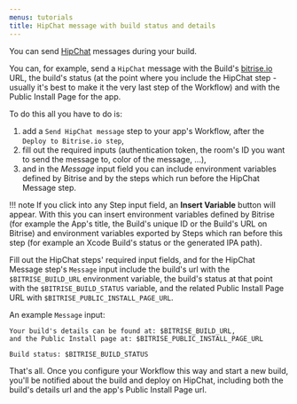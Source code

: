 ```yaml
---
menus: tutorials
title: HipChat message with build status and details
---
```

You can send [HipChat](https://www.hipchat.com/) messages during your build.

You can, for example, send a `HipChat` message with the Build's [bitrise.io](https://www.bitrise.io) URL,
the build's status (at the point where you include the HipChat step - usually it's best to
make it the very last step of the Workflow) and with the Public Install Page for the app.

To do this all you have to do is:

1. add a `Send HipChat message` step to your app's Workflow, after the `Deploy to Bitrise.io step`,
1. fill out the required inputs (authentication token, the room's ID you want to send the message to,
   color of the message, ...),
1. and in the *Message* input field you can include environment variables
   defined by Bitrise and by the steps which run before the HipChat Message step.

!!! note
    If you click into any Step input field, an **Insert Variable** button will appear.
    With this you can insert environment variables defined by Bitrise
    (for example the App's title, the Build's unique ID or the Build's URL on Bitrise)
    and environment variables exported by Steps which ran before this step
    (for example an Xcode Build's status or the generated IPA path).

Fill out the HipChat steps' required input fields, and for the HipChat Message
step's `Message` input include the build's url with the `$BITRISE_BUILD_URL` environment variable,
the build's status at that point with the `$BITRISE_BUILD_STATUS` variable,
and the related Public Install Page URL with `$BITRISE_PUBLIC_INSTALL_PAGE_URL`.

An example `Message` input:

```
Your build's details can be found at: $BITRISE_BUILD_URL,
and the Public Install page at: $BITRISE_PUBLIC_INSTALL_PAGE_URL

Build status: $BITRISE_BUILD_STATUS
```

That's all. Once you configure your Workflow this way and start a new build,
you'll be notified about the build and deploy on HipChat,
including both the build's details url and the app's Public Install Page url.
